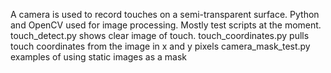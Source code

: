 A camera is used to record touches on a semi-transparent surface.
Python and OpenCV used for image processing.
Mostly test scripts at the moment.
touch_detect.py shows clear image of touch.
touch_coordinates.py pulls touch coordinates from the image in x and y pixels
camera_mask_test.py examples of using static images as a mask
